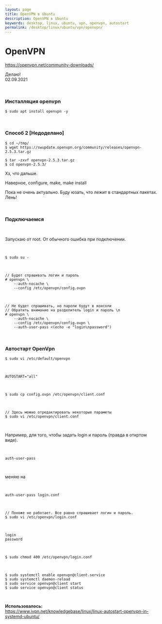```yaml
---
layout: page
title: OpenVPN в Ubuntu
description: OpenVPN в Ubuntu
keywords: desktop, linux, ubuntu, vpn, openvpn, autostart
permalink: /desktop/linux/ubuntu/vpn/openvpn/
---
```


# OpenVPN

https://openvpn.net/community-downloads/

Делаю!  
02.09.2021

<br/>

### Инсталляция openvpn

    $ sudo apt install openvpn -y

<br/>

### Способ 2 [Недоделано]

    $ cd ~/tmp/
    $ wget https://swupdate.openvpn.org/community/releases/openvpn-2.5.3.tar.gz

    $ tar -zxvf openvpn-2.5.3.tar.gz
    $ cd openvpn-2.5.3/

Хз, что дальше.

Наверное, configure, make, make install

Пока не очень актуально. Буду юзать, что лежит в стандартных пакетах. Лень!

<br/>

### Подключаемся

<br/>

Запускаю от root. От обычного ошибка при подключении.

<br/>

    $ sudo su -

<br/>

    // Будет спрашивать логин и пароль
    # openvpn \
        --auth-nocache \
        --config /etc/openvpn/config.ovpn

<br/>

    // Не будет спрашивать, но пароли будут в консоли
    // Обратить внимание на разделитель login и пароль \n
    # openvpn \
        --auth-nocache \
        --config /etc/openvpn/config.ovpn \
        --auth-user-pass <(echo -e "login\npassword")

<br/>

### Автостарт OpenVpn

    $ sudo vi /etc/default/openvpn

<br/>

```
AUTOSTART="all"
```

<br/>

    $ sudo cp config.ovpn /etc/openvpn/client.conf

<br/>

    // Здесь можно отредактировать некоторые параметы
    $ sudo vi /etc/openvpn/client.conf

<br/>

Например, для того, чтобы задать login и пароль (правда в откртом виде).

<br/>

```
auth-user-pass
```

<br/>

меняю на

<br/>

```
auth-user-pass login.conf
```

<br/>

    // Похоже не работает. Все равно спрашивает логин и пароль.
    $ sudo vi /etc/openvpn/login.conf

<br/>

```
login
password
```

<br/>

    $ sudo chmod 400 /etc/openvpn/login.conf

<br/>

    $ sudo systemctl enable openvpn@client.service
    $ sudo systemctl daemon-reload
    $ sudo service openvpn@client start
    $ sudo service openvpn@client status

<br/>

**Использовалось:**  
https://www.ivpn.net/knowledgebase/linux/linux-autostart-openvpn-in-systemd-ubuntu/
